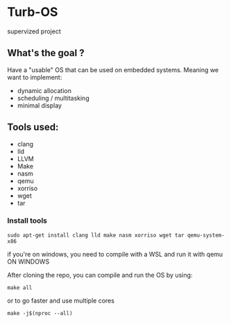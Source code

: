 # Turb-OS
supervized project

## What's the goal ?

Have a "usable" OS that can be used on embedded systems. 
Meaning we want to implement:
- dynamic allocation
- scheduling / multitasking
- minimal display

## Tools used:
- clang
- lld
- LLVM
- Make
- nasm
- qemu
- xorriso
- wget
- tar

### Install tools
```
sudo apt-get install clang lld make nasm xorriso wget tar qemu-system-x86
```

if you're on windows, you need to compile with a WSL and run it with qemu ON WINDOWS

After cloning the repo, you can compile and run the OS by using:
```
make all
```
or to go faster and use multiple cores
```
make -j$(nproc --all)
```
